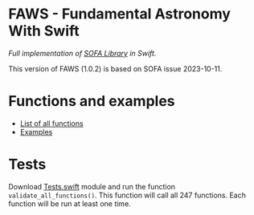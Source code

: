 # FAWS - Fundamental Astronomy With Swift

*Full implementation of [SOFA Library](http://www.iausofa.org/current_C.html) in Swift.*

This version of FAWS (1.0.2) is based on SOFA issue 2023-10-11.


# Functions and examples
- [List of all functions](https://behrouzz.github.io/faws/functions)
- [Examples](https://behrouzz.github.io/faws)

# Tests

Download [Tests.swift](https://raw.githubusercontent.com/behrouzz/behrouzz.github.io/master/faws/Tests.swift) module and run the function `validate_all_functions()`. This function will call all 247 functions. Each function will be run at least one time.
